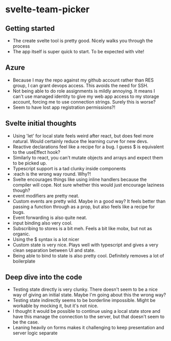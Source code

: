 # svelte-team-picker

## Getting started

- The create svelte tool is pretty good. Nicely walks you through the process
- The app itself is super quick to start. To be expected with vite!

## Azure

- Because I may the repo against my github account rather than RES group, I can grant devops access. This avoids the need for SSH.
- Not being able to do role assignments is mildly annoying. It means I can't use managed identity to give my web app access to my storage account, forcing me to use connection strings. Surely this is worse?
- Seem to have lost app registration permissions?!

## Svelte initial thoughts

- Using 'let' for local state feels weird after react, but does feel more natural. Would certainly reduce the learning curve for new devs.
- Reactive declarations feel like a recipe for a bug. I guess $ is equivalent to the useEffect hook?
- Similarly to react, you can't mutate objects and arrays and expect them to be picked up.
- Typescript support is a tad clunky inside components
- :each is the wrong way round. Why?!
- Svelte encourages things like using inline handlers because the compiler will cope. Not sure whether this would just encourage laziness though?
- event modifiers are pretty neat.
- Custom events are pretty wild. Maybe in a good way? It feels better than passing a function through as a prop, but also feels like a recipe for bugs.
- Event forwarding is also quite neat.
- input binding also very cool.
- Subscribing to stores is a bit meh. Feels a bit like mobx, but not as organic.
- Using the $ syntax is a lot nicer
- Custom state is very nice. Plays well with typescript and gives a very clean separation between UI and state.
- Being able to bind to state is also pretty cool. Definitely removes a lot of boilerplate

## Deep dive into the code

- Testing state directly is very clunky. There doesn't seem to be a nice way of giving an initial state. Maybe I'm going about this the wrong way?
- Testing state indirectly seems to be borderline impossible. Might be workable by mocking it, but it's not nice.
- I thought it would be possible to continue using a local state store and have this manage the connection to the server, but that doesn't seem to be the case.
- Leaning heavily on forms makes it challenging to keep presentation and server logic separate
